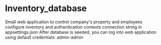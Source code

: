 # Inventory_database
Small web application to control company's property and employees
configure inventory and authentication contexts connection string in appsettings.json
After database is seeded, you can log into web application using default credentials: admin-admin
